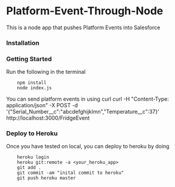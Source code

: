 # Platform-Event-Through-Node
This is a node app that pushes Platform Events into Salesforce

### Installation

### Getting Started
Run the following in the terminal
```
	npm install 
	node index.js
```
You can send platform events in using curl
curl -H "Content-Type: application/json" -X POST -d '{"Serial_Number__c":"abcdefghijklmn","Temperature__c":37}' http://localhost:3000/FridgeEvent

### Deploy to Heroku
Once you have tested on local, you can deploy to heroku by doing
```
	heroku login
	heroku git:remote -a <your_heroku_app>
	git add .
	git commit -am "inital commit to heroku"
	git push heroku master
```
